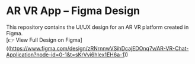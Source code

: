 # AR VR App – Figma Design
This repository contains the UI/UX design for an AR VR platform created in Figma. 
<br>
[👉 View Full Design on Figma]
<br>
((https://www.figma.com/design/zRNrnnwVSihDcajEDOnq7v/AR-VR-Chat-Application?node-id=0-1&t=sKrVvi6hIex1EH6a-1))
